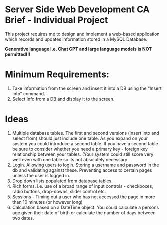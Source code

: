 # Server Side Web Development CA Brief - Individual Project

This project requires me to design and implement a web-based application which records and updates information stored in a MySQL Database. 

**Generative language i.e. Chat GPT and large language models is NOT permitted!!!**

# Minimum Requirements: 

1. Take information from the screen and insert it into a DB using the “Insert Into” command.
2. Select Info from a DB and display it to the screen.

# Ideas

1. Multiple database tables. The first and second versions (insert into and select from) should just include one table. As you expand on your system you could introduce a second table. If you have a second table be sure to consider whether you need a primary key - foreign key relationship between your tables. (Your system could still score very well even with one table so its not absolutely necessary
2. Login. Allowing users to login. Storing a username and password in the db and validating against these. Preventing access to certain pages unless the user is logged in.
3. Drop down lists populated from database tables.
4. Rich forms. i.e. use of a broad range of input controls - checkboxes, radio buttons, drop-downs, slider control etc.
5. Sessions - Timing out a user who has not accessed the page in more than 10 minutes (or however long)
6. Calculation based on a DateTime object. You could calculate a persons age given their date of birth or calculate the number of days between two dates.